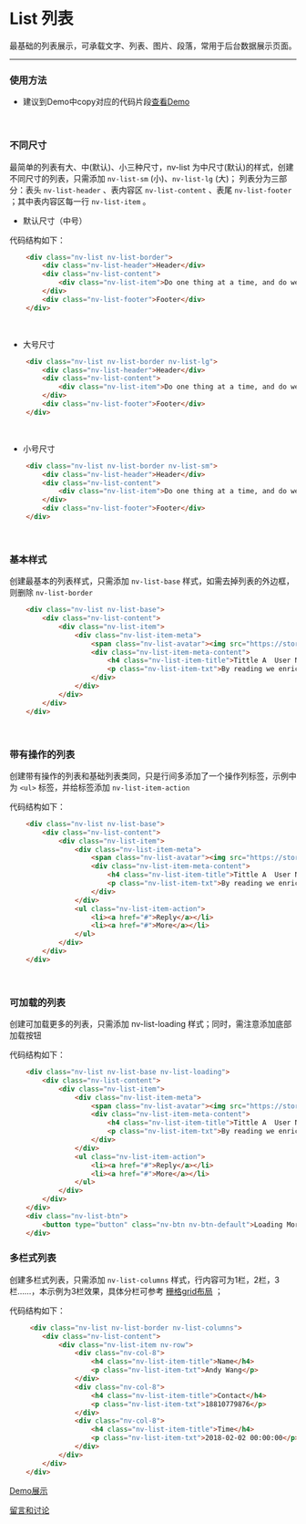# List 列表

最基础的列表展示，可承载文字、列表、图片、段落，常用于后台数据展示页面。

---

### 使用方法

+ 建议到Demo中copy对应的代码片段[查看Demo](http://gtp-nv.jd.com/docs?languageCode=CN&columnUid=41c513f9dd334a1ebb0fbbd76d71e973&directoryUid=3f5f4b94702d47aa907f67758e73c9ae&directoryName=List%20%E5%88%97%E8%A1%A8)

<br/>

### 不同尺寸

最简单的列表有大、中(默认)、小三种尺寸，nv-list 为中尺寸(默认)的样式，创建不同尺寸的列表，只需添加 `nv-list-sm` (小)、`nv-list-lg` (大)；
列表分为三部分：表头 `nv-list-header` 、表内容区 `nv-list-content` 、表尾 `nv-list-footer` ；其中表内容区每一行 `nv-list-item` 。

+ 默认尺寸（中号）

代码结构如下：

```html
    <div class="nv-list nv-list-border">
        <div class="nv-list-header">Header</div>
        <div class="nv-list-content">
            <div class="nv-list-item">Do one thing at a time, and do well</div>
        </div>
        <div class="nv-list-footer">Footer</div>
    </div>
```

<br/>

+ 大号尺寸

```html
    <div class="nv-list nv-list-border nv-list-lg">
        <div class="nv-list-header">Header</div>
        <div class="nv-list-content">
            <div class="nv-list-item">Do one thing at a time, and do well</div>
        </div>
        <div class="nv-list-footer">Footer</div>
    </div>
```

<br/>

+ 小号尺寸

```html
    <div class="nv-list nv-list-border nv-list-sm">
        <div class="nv-list-header">Header</div>
        <div class="nv-list-content">
            <div class="nv-list-item">Do one thing at a time, and do well</div>
        </div>
        <div class="nv-list-footer">Footer</div>
    </div>
```

<br/>

### 基本样式

创建最基本的列表样式，只需添加 `nv-list-base` 样式，如需去掉列表的外边框，则删除 `nv-list-border`

```html
    <div class="nv-list nv-list-base">
        <div class="nv-list-content">
            <div class="nv-list-item">
                <div class="nv-list-item-meta">
                    <span class="nv-list-avatar"><img src="https://storage.jd.com/nvstatic/images/demo1.jpg"></span>
                    <div class="nv-list-item-meta-content">
                        <h4 class="nv-list-item-title">Tittle A  User Name</h4>
                        <p class="nv-list-item-txt">By reading we enrich the mind; by conversation we polish it.  Coment Detail</p>
                    </div>
                </div>
            </div>
        </div>
    </div>
```
<br/>

### 带有操作的列表

创建带有操作的列表和基础列表类同，只是行间多添加了一个操作列标签，示例中为 `<ul>` 标签，并给标签添加 `nv-list-item-action` 

代码结构如下：

```html
    <div class="nv-list nv-list-base">
        <div class="nv-list-content">
            <div class="nv-list-item">
                <div class="nv-list-item-meta">
                    <span class="nv-list-avatar"><img src="https://storage.jd.com/nvstatic/images/demo1.jpg"></span>
                    <div class="nv-list-item-meta-content">
                        <h4 class="nv-list-item-title">Tittle A  User Name</h4>
                        <p class="nv-list-item-txt">By reading we enrich the mind; by conversation we polish it.  Coment Detail</p>
                    </div>
                </div>
                <ul class="nv-list-item-action">
                    <li><a href="#">Reply</a></li>
                    <li><a href="#">More</a></li>
                </ul>
            </div>
        </div>
    </div>
```
<br/>

### 可加载的列表

创建可加载更多的列表，只需添加 nv-list-loading 样式；同时，需注意添加底部加载按钮

代码结构如下：

```html
    <div class="nv-list nv-list-base nv-list-loading">
        <div class="nv-list-content">
            <div class="nv-list-item">
                <div class="nv-list-item-meta">
                    <span class="nv-list-avatar"><img src="https://storage.jd.com/nvstatic/images/demo1.jpg"></span>
                    <div class="nv-list-item-meta-content">
                        <h4 class="nv-list-item-title">Tittle A  User Name</h4>
                        <p class="nv-list-item-txt">By reading we enrich the mind; by conversation we polish it.  Coment Detail</p>
                    </div>
                </div>
                <ul class="nv-list-item-action">
                    <li><a href="#">Reply</a></li>
                    <li><a href="#">More</a></li>
                </ul>
            </div>
        </div>
    </div>
    <div class="nv-list-btn">
        <button type="button" class="nv-btn nv-btn-default">Loading More</button>
    </div>
```

### 多栏式列表

创建多栏式列表，只需添加 `nv-list-columns` 样式，行内容可为1栏，2栏，3栏……，本示例为3栏效果，具体分栏可参考 [栅格grid布局](http://gtp-nv.jd.com/docs?languageCode=CN&columnUid=41c513f9dd334a1ebb0fbbd76d71e973&directoryUid=211290909d2f484ab834218f3cc7830f&directoryName=Grid%20%E6%A0%85%E6%A0%BC) ；

代码结构如下：

```html
     <div class="nv-list nv-list-border nv-list-columns">
        <div class="nv-list-content">
            <div class="nv-list-item nv-row">
                <div class="nv-col-8">
                    <h4 class="nv-list-item-title">Name</h4>
                    <p class="nv-list-item-txt">Andy Wang</p>
                </div>
                <div class="nv-col-8">
                    <h4 class="nv-list-item-title">Contact</h4>
                    <p class="nv-list-item-txt">18810779876</p>
                </div>
                <div class="nv-col-8">
                    <h4 class="nv-list-item-title">Time</h4>
                    <p class="nv-list-item-txt">2018-02-02 00:00:00</p>
                </div>
            </div>
        </div>
    </div>
```

[Demo展示](http://nv.zhangjinglin.cn/api?type=list)

[留言和讨论](https://github.com/guguaihaha/nv-source/issues/18)

    